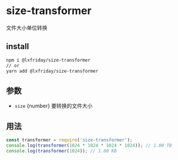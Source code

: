 # size-transformer

文件大小单位转换

## install

```bash
npm i @lxfriday/size-transformer
// or
yarn add @lxfriday/size-transformer
```

## 参数

- `size` {number} 要转换的文件大小 

## 用法

```js
const transformer = require('size-transformer');
console.log(transformer(1024 * 1024 * 1024 * 1024)); // 1.00 TB
console.log(transformer(1024)); // 1.00 KB
```
